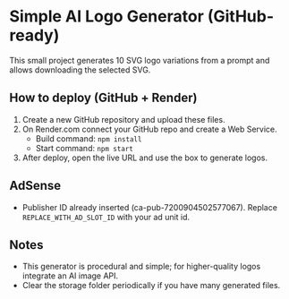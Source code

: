 # Simple AI Logo Generator (GitHub-ready)

This small project generates 10 SVG logo variations from a prompt and allows downloading the selected SVG.

## How to deploy (GitHub + Render)
1. Create a new GitHub repository and upload these files.
2. On Render.com connect your GitHub repo and create a Web Service.
   - Build command: `npm install`
   - Start command: `npm start`
3. After deploy, open the live URL and use the box to generate logos.

## AdSense
- Publisher ID already inserted (ca-pub-7200904502577067). Replace `REPLACE_WITH_AD_SLOT_ID` with your ad unit id.

## Notes
- This generator is procedural and simple; for higher-quality logos integrate an AI image API.
- Clear the storage folder periodically if you have many generated files.
